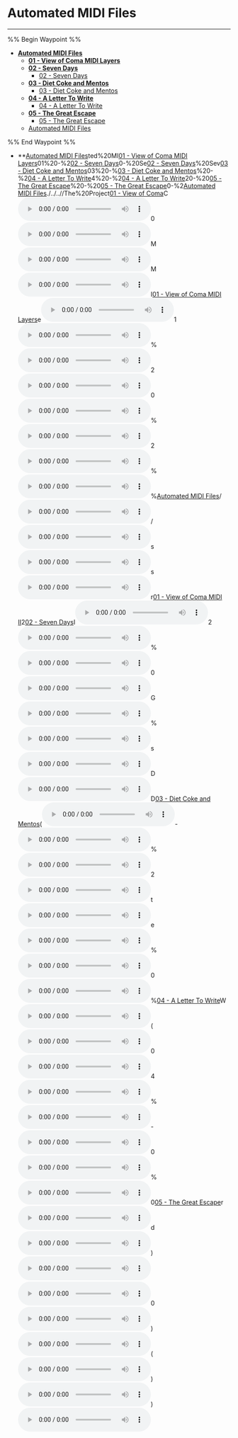 # Automated MIDI Files

---

%% Begin Waypoint %%

- **[Automated MIDI Files](../../..//The%20Project/Automated%20MIDI%20Files/Automated%20MIDI%20Files.md)**
	- **[01 - View of Coma MIDI Layers](01%20-%20View%20of%20Coma%20MIDI%20Layers/01%20-%20View%20of%20Coma%20MIDI%20Layers.md)**
	- **[02 - Seven Days](02%20-%20Seven%20Days/02%20-%20Seven%20Days.md)**
		- [02 - Seven Days](02%20-%20Seven%20Days/02%20-%20Seven%20Days.md)
	- **[03 - Diet Coke and Mentos](03%20-%20Diet%20Coke%20and%20Mentos/03%20-%20Diet%20Coke%20and%20Mentos.md)**
		- [03 - Diet Coke and Mentos](03%20-%20Diet%20Coke%20and%20Mentos/03%20-%20Diet%20Coke%20and%20Mentos.md)
	- **[04 - A Letter To Write](04%20-%20A%20Letter%20To%20Write/04%20-%20A%20Letter%20To%20Write.md)**
		- [04 - A Letter To Write](04%20-%20A%20Letter%20To%20Write/04%20-%20A%20Letter%20To%20Write.md)
	- **[05 - The Great Escape](05%20-%20The%20Great%20Escape/05%20-%20The%20Great%20Escape.md)**
		- [05 - The Great Escape](05%20-%20The%20Great%20Escape/05%20-%20The%20Great%20Escape.md)
	- [Automated MIDI Files](../../..//The%20Project/Automated%20MIDI%20Files/Automated%20MIDI%20Files.md)

%% End Waypoint %%

- **[Automated MIDI Files](../../..//The%20Project/Automated%20MIDI%20Files/Automated%20MIDI%20Files.md)ted%20MI[01 - View of Coma MIDI Layers](01%20-%20View%20of%20Coma%20MIDI%20Layers/01%20-%20View%20of%20Coma%20MIDI%20Layers.md)01%20-%2[02 - Seven Days](02%20-%20Seven%20Days/02%20-%20Seven%20Days.md)0-%20Se[02 - Seven Days](02%20-%20Seven%20Days/02%20-%20Seven%20Days.md)%20Sev[03 - Diet Coke and Mentos](03%20-%20Diet%20Coke%20and%20Mentos/03%20-%20Diet%20Coke%20and%20Mentos.md)03%20-%[03 - Diet Coke and Mentos](03%20-%20Diet%20Coke%20and%20Mentos/03%20-%20Diet%20Coke%20and%20Mentos.md)%20-%2[04 - A Letter To Write](04%20-%20A%20Letter%20To%20Write/04%20-%20A%20Letter%20To%20Write.md)4%20-%2[04 - A Letter To Write](04%20-%20A%20Letter%20To%20Write/04%20-%20A%20Letter%20To%20Write.md)20-%20[05 - The Great Escape](05%20-%20The%20Great%20Escape/05%20-%20The%20Great%20Escape.md)%20-%20[05 - The Great Escape](05%20-%20The%20Great%20Escape/05%20-%20The%20Great%20Escape.md)0-%2[Automated MIDI Files](../../..//The%20Project/Automated%20MIDI%20Files/Automated%20MIDI%20Files.md)./../..//The%20Project[01 - View of Coma](01%20-%20View%20of%20Coma%20MIDI%20Layers/01%20-%20View%20of%20Coma/01%20-%20View%20of%20Coma.md)C![](01%20-%20View%20of%20Coma%20MIDI%20Layers/01%20-%20View%20of%20Coma/01%20-%20View%20of%20Coma_Bass.mid)0![](01%20-%20View%20of%20Coma%20MIDI%20Layers/01%20-%20View%20of%20Coma/01%20-%20View%20of%20Coma_Drums.mid)M![](01%20-%20View%20of%20Coma%20MIDI%20Layers/01%20-%20View%20of%20Coma/01%20-%20View%20of%20Coma_Other.mid)M![](01%20-%20View%20of%20Coma%20MIDI%20Layers/01%20-%20View%20of%20Coma/01%20-%20View%20of%20Coma_Vocals.mid)I[01 - View of Coma MIDI Layers](01%20-%20View%20of%20Coma%20MIDI%20Layers/01%20-%20View%20of%20Coma%20MIDI%20Layers.md)e![](01%20-%20View%20of%20Coma%20MIDI%20Layers/01%20-%20View%20of%20Coma_Bass.mid)1![](01%20-%20View%20of%20Coma%20MIDI%20Layers/01%20-%20View%20of%20Coma_Drums.mid)%![](01%20-%20View%20of%20Coma%20MIDI%20Layers/01%20-%20View%20of%20Coma_Guitar.mid)2![](01%20-%20View%20of%20Coma%20MIDI%20Layers/01%20-%20View%20of%20Coma_Kick%20Drum.mid)0![](01%20-%20View%20of%20Coma%20MIDI%20Layers/01%20-%20View%20of%20Coma_Other.mid)%![](01%20-%20View%20of%20Coma%20MIDI%20Layers/01%20-%20View%20of%20Coma_Percussion.mid)2![](01%20-%20View%20of%20Coma%20MIDI%20Layers/01%20-%20View%20of%20Coma_Piano.mid)%![](01%20-%20View%20of%20Coma%20MIDI%20Layers/01%20-%20View%20of%20Coma_Voice.mid)%[Automated MIDI Files](../../..//The%20Project/Automated%20MIDI%20Files/Automated%20MIDI%20Files.md)/![](01%20-%20View%20of%20Coma%20MIDI%20Layers/01%20-%20View%20of%20Coma%20MIDI%20II/01%20-%20View%20of%20Coma_Vocals.mid)/![](01%20-%20View%20of%20Coma%20MIDI%20Layers/01%20-%20View%20of%20Coma%20MIDI%20II/01%20-%20View%20of%20Coma_Other.mid)s![](01%20-%20View%20of%20Coma%20MIDI%20Layers/01%20-%20View%20of%20Coma%20MIDI%20II/01%20-%20View%20of%20Coma_Drums.mid)s![](01%20-%20View%20of%20Coma%20MIDI%20Layers/01%20-%20View%20of%20Coma%20MIDI%20II/01%20-%20View%20of%20Coma_Bass.mid)r[01 - View of Coma MIDI II](01%20-%20View%20of%20Coma%20MIDI%20Layers/01%20-%20View%20of%20Coma%20MIDI%20II/01%20-%20View%20of%20Coma%20MIDI%20II.md)2[02 - Seven Days](02%20-%20Seven%20Days/02%20-%20Seven%20Days.md)I![](02%20-%20Seven%20Days/02%20-%20Seven%20Days_Bass.mid)2![](02%20-%20Seven%20Days/02%20-%20Seven%20Days_Drums.mid)%![](02%20-%20Seven%20Days/02%20-%20Seven%20Days_Guitar.mid)0![](02%20-%20Seven%20Days/02%20-%20Seven%20Days_Kick%20Drum.mid)G![](02%20-%20Seven%20Days/02%20-%20Seven%20Days_Percussion.mid)%![](02%20-%20Seven%20Days/02%20-%20Seven%20Days_Piano.mid)s![](02%20-%20Seven%20Days/02%20-%20Seven%20Days_Strings.mid)D![](02%20-%20Seven%20Days/02%20-%20Seven%20Days_Voice.mid)D[03 - Diet Coke and Mentos](03%20-%20Diet%20Coke%20and%20Mentos/03%20-%20Diet%20Coke%20and%20Mentos.md)(![](03%20-%20Diet%20Coke%20and%20Mentos/03%20-%20Diet%20Coke%20and%20Mentos_Bass.mid)-![](03%20-%20Diet%20Coke%20and%20Mentos/03%20-%20Diet%20Coke%20and%20Mentos_Drums.mid)%![](03%20-%20Diet%20Coke%20and%20Mentos/03%20-%20Diet%20Coke%20and%20Mentos_Guitar.mid)2![](03%20-%20Diet%20Coke%20and%20Mentos/03%20-%20Diet%20Coke%20and%20Mentos_Kick%20Drum.mid)t![](03%20-%20Diet%20Coke%20and%20Mentos/03%20-%20Diet%20Coke%20and%20Mentos_Percussion.mid)e![](03%20-%20Diet%20Coke%20and%20Mentos/03%20-%20Diet%20Coke%20and%20Mentos_Piano.mid)%![](03%20-%20Diet%20Coke%20and%20Mentos/03%20-%20Diet%20Coke%20and%20Mentos_Strings.mid)0![](03%20-%20Diet%20Coke%20and%20Mentos/03%20-%20Diet%20Coke%20and%20Mentos_Voice.mid)%[04 - A Letter To Write](04%20-%20A%20Letter%20To%20Write/04%20-%20A%20Letter%20To%20Write.md)W![](04%20-%20A%20Letter%20To%20Write/04%20-%20A%20Letter%20To%20Write_Bass.mid)(![](04%20-%20A%20Letter%20To%20Write/04%20-%20A%20Letter%20To%20Write_Drums.mid)0![](04%20-%20A%20Letter%20To%20Write/04%20-%20A%20Letter%20To%20Write_Guitar.mid)4![](04%20-%20A%20Letter%20To%20Write/04%20-%20A%20Letter%20To%20Write_Kick%20Drum.mid)%![](04%20-%20A%20Letter%20To%20Write/04%20-%20A%20Letter%20To%20Write_Percussion.mid)-![](04%20-%20A%20Letter%20To%20Write/04%20-%20A%20Letter%20To%20Write_Piano.mid)0![](04%20-%20A%20Letter%20To%20Write/04%20-%20A%20Letter%20To%20Write_Strings.mid)%![](04%20-%20A%20Letter%20To%20Write/04%20-%20A%20Letter%20To%20Write_Voice.mid)0[05 - The Great Escape](05%20-%20The%20Great%20Escape/05%20-%20The%20Great%20Escape.md)r![](05%20-%20The%20Great%20Escape/05%20-%20The%20Great%20Escape_Bass.mid)d![](05%20-%20The%20Great%20Escape/05%20-%20The%20Great%20Escape_Drums.mid))![](05%20-%20The%20Great%20Escape/05%20-%20The%20Great%20Escape_Guitar.mid)  
![](05%20-%20The%20Great%20Escape/05%20-%20The%20Great%20Escape_Kick%20Drum.mid)0![](05%20-%20The%20Great%20Escape/05%20-%20The%20Great%20Escape_Other.mid))![](05%20-%20The%20Great%20Escape/05%20-%20The%20Great%20Escape_Percussion.mid)(![](05%20-%20The%20Great%20Escape/05%20-%20The%20Great%20Escape_Piano.mid))![](05%20-%20The%20Great%20Escape/05%20-%20The%20Great%20Escape_Voice.mid))  
![](05%20-%20The%20Great%20Escape/05%20-%20The%20Great%20Escape_Voice.mid)
